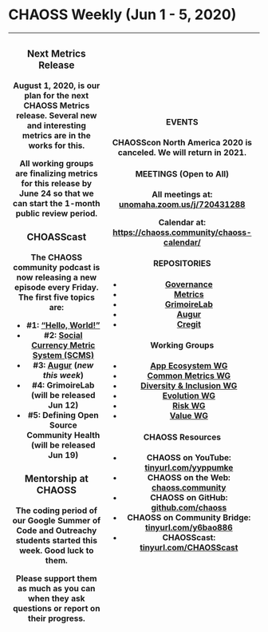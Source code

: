 # CHAOSS Weekly (Jun 1 - 5, 2020)

| <h3>Next Metrics Release</h3><p><strong>August 1, 2020</strong>, is our plan for the next CHAOSS Metrics release. Several new and interesting metrics are in the works for this.</p><p>All working groups are finalizing metrics for this release by June 24 so that we can start the 1-month public review period.</p><h3>CHOASScast</h3><p>The CHAOSS community podcast is now releasing a new episode every Friday. The first five topics are:</p><ul><li>#1: <a href="https://podcast.chaoss.community/1">“Hello, World!”</a></li><li>#2: <a href="https://podcast.chaoss.community/2">Social Currency Metric System (SCMS)</a></li><li>#3: <a href="http://podcast.chaoss.community/3">Augur</a> (<em>new this week</em>)</li><li>#4: GrimoireLab (will be released Jun 12)</li><li>#5: Defining Open Source Community Health (will be released Jun 19)</li></ul><h3>Mentorship at CHAOSS</h3><p>The coding period of our Google Summer of Code and Outreachy students started this week. Good luck to them.</p><p>Please support them as much as you can when they ask questions or report on their progress.</p> | <h4>EVENTS</h4><p><strong>CHAOSScon North America 2020</strong> is canceled. We will return in 2021.</p><h4>MEETINGS (Open to All)</h4><p>All meetings at: <a href="https://unomaha.zoom.us/j/720431288">unomaha.zoom.us/j/720431288</a></p><p>Calendar at: <a href="https://chaoss.community/chaoss-calendar/">https://chaoss.community/chaoss-calendar/</a></p><h4>REPOSITORIES</h4><ul><li><a href="https://github.com/chaoss/governance">Governance</a></li><li><a href="https://github.com/chaoss/metrics/">Metrics</a></li><li><a href="https://github.com/chaoss/grimoirelab">GrimoireLab</a></li><li><a href="https://github.com/chaoss/augur">Augur</a></li><li><a href="https://github.com/cregit">Cregit</a></li></ul><h4>Working Groups</h4><ul><li><a href="https://github.com/chaoss/wg-app-ecosystem/">App Ecosystem WG</a></li><li><a href="https://github.com/chaoss/wg-common">Common Metrics WG</a></li><li><a href="https://github.com/chaoss/wg-diversity-inclusion">Diversity &#x26; Inclusion WG</a></li><li><a href="https://github.com/chaoss/wg-evolution">Evolution WG</a></li><li><a href="https://github.com/chaoss/wg-risk">Risk WG</a></li><li><a href="https://github.com/chaoss/wg-value">Value WG</a></li></ul><h4>CHAOSS Resources</h4><ul><li>CHAOSS on YouTube: <a href="https://tinyurl.com/yyppumke">tinyurl.com/yyppumke</a></li><li>CHAOSS on the Web: <a href="https://chaoss.community/">chaoss.community</a></li><li>CHAOSS on GitHub: <a href="https://github.com/chaoss">github.com/chaoss</a></li><li>CHAOSS on Community Bridge: <a href="https://tinyurl.com/y6bao886">tinyurl.com/y6bao886</a></li><li>CHAOSScast: <a href="https://tinyurl.com/CHAOSScast">tinyurl.com/CHAOSScast</a></li></ul> |
| ----------------------------------------------------------------------------------------------------------------------------------------------------------------------------------------------------------------------------------------------------------------------------------------------------------------------------------------------------------------------------------------------------------------------------------------------------------------------------------------------------------------------------------------------------------------------------------------------------------------------------------------------------------------------------------------------------------------------------------------------------------------------------------------------------------------------------------------------------------------------------------------------------------------------------------------------------------------------------------------------------------------------------------------------------------------------------------------------------------------------- | -------------------------------------------------------------------------------------------------------------------------------------------------------------------------------------------------------------------------------------------------------------------------------------------------------------------------------------------------------------------------------------------------------------------------------------------------------------------------------------------------------------------------------------------------------------------------------------------------------------------------------------------------------------------------------------------------------------------------------------------------------------------------------------------------------------------------------------------------------------------------------------------------------------------------------------------------------------------------------------------------------------------------------------------------------------------------------------------------------------------------------------------------------------------------------------------------------------------------------------------------------------------------------------------------------------------------------------------------------------------------------------------------------------------------------------------------------------------------------------------------------------------------------------------------------------------------------------------------------------------------------------------------------------------------------------------------------------------------------------------------- |
